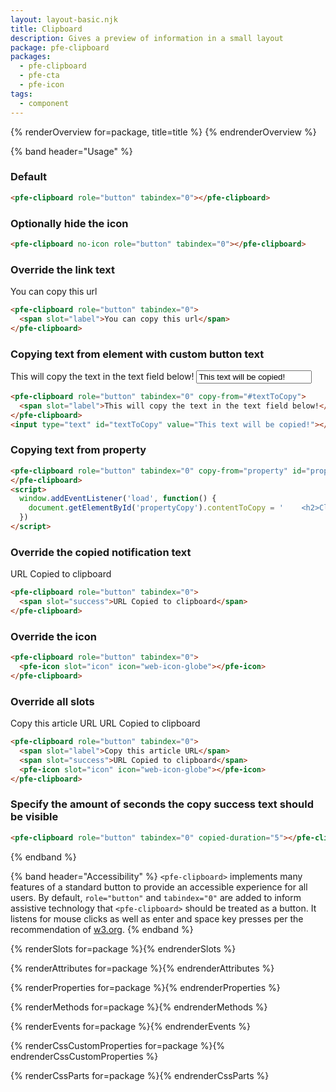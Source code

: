 ```yaml
---
layout: layout-basic.njk
title: Clipboard
description: Gives a preview of information in a small layout
package: pfe-clipboard
packages:
  - pfe-clipboard
  - pfe-cta
  - pfe-icon
tags:
  - component
---
```


{% renderOverview for=package, title=title %}
  <pfe-clipboard role="button" tabindex="0"></pfe-clipboard>
{% endrenderOverview %}

{% band header="Usage" %}
  ### Default
  <pfe-clipboard role="button" tabindex="0"></pfe-clipboard>
  ```html
  <pfe-clipboard role="button" tabindex="0"></pfe-clipboard>
  ```

  ### Optionally hide the icon
  <pfe-clipboard no-icon role="button" tabindex="0"></pfe-clipboard>
  ```html
  <pfe-clipboard no-icon role="button" tabindex="0"></pfe-clipboard>
  ```

  ### Override the link text
  <pfe-clipboard role="button" tabindex="0">
    <span slot="label">You can copy this url</span>
  </pfe-clipboard>

  ```html
  <pfe-clipboard role="button" tabindex="0">
    <span slot="label">You can copy this url</span>
  </pfe-clipboard>
  ```

  ### Copying text from element with custom button text
  <pfe-clipboard role="button" tabindex="0" copy-from="#textToCopy">
    <span slot="label">This will copy the text in the text field below!</span>
  </pfe-clipboard>
  <input type="text" id="textToCopy" value="This text will be copied!"></input>

  ```html
  <pfe-clipboard role="button" tabindex="0" copy-from="#textToCopy">
    <span slot="label">This will copy the text in the text field below!</span>
  </pfe-clipboard>
  <input type="text" id="textToCopy" value="This text will be copied!"></input>
  ```

  ### Copying text from property
  <pfe-clipboard role="button" tabindex="0" copy-from="property" id="propertyCopy">
  </pfe-clipboard>
  <script>
    window.addEventListener('load', function() {
      document.getElementById('propertyCopy').contentToCopy = '    <h2>Clipboard: with custom text & copying text from element</h2>\n    <pfe-clipboard role="button" tabindex="0" copy-from="#textToCopy">\n      <span slot="label">This will copy the text in the text field below!</span>\n      <span slot="success">Making some copies!</span>\n    </pfe-clipboard>\n    <input type="text" id="textToCopy" value="This text will be copied!!11"></input>';
    })
  </script>

  ```html
  <pfe-clipboard role="button" tabindex="0" copy-from="property" id="propertyCopy">
  </pfe-clipboard>
  <script>
    window.addEventListener('load', function() {
      document.getElementById('propertyCopy').contentToCopy = '    <h2>Clipboard: with custom text & copying text from element</h2>\n    <pfe-clipboard role="button" tabindex="0" copy-from="#textToCopy">\n      <span slot="label">This will copy the text in the text field below!</span>\n      <span slot="success">Making some copies!</span>\n    </pfe-clipboard>\n    <input type="text" id="textToCopy" value="This text will be copied!!11"></input>';
    })
  </script>
  ```

  ### Override the copied notification text
  <pfe-clipboard role="button" tabindex="0">
    <span slot="success">URL Copied to clipboard</span>
  </pfe-clipboard>

  ```html
  <pfe-clipboard role="button" tabindex="0">
    <span slot="success">URL Copied to clipboard</span>
  </pfe-clipboard>
  ```

  ### Override the icon
  <pfe-clipboard role="button" tabindex="0">
    <pfe-icon slot="icon" icon="web-icon-globe"></pfe-icon>
  </pfe-clipboard>

  ```html
  <pfe-clipboard role="button" tabindex="0">
    <pfe-icon slot="icon" icon="web-icon-globe"></pfe-icon>
  </pfe-clipboard>
  ```

  ### Override all slots
  <pfe-clipboard role="button" tabindex="0">
    <span slot="label">Copy this article URL</span>
    <span slot="success">URL Copied to clipboard</span>
    <pfe-icon slot="icon" icon="web-icon-globe"></pfe-icon>
  </pfe-clipboard>

  ```html
  <pfe-clipboard role="button" tabindex="0">
    <span slot="label">Copy this article URL</span>
    <span slot="success">URL Copied to clipboard</span>
    <pfe-icon slot="icon" icon="web-icon-globe"></pfe-icon>
  </pfe-clipboard>
  ```

  ### Specify the amount of seconds the copy success text should be visible
  <pfe-clipboard role="button" tabindex="0" copied-duration="5"></pfe-clipboard>

  ```html
  <pfe-clipboard role="button" tabindex="0" copied-duration="5"></pfe-clipboard>
  ```
{% endband %}

{% band header="Accessibility" %}
  `<pfe-clipboard>` implements many features of a standard button to provide an accessible
  experience for all users. By default, `role="button"` and `tabindex="0"` are added to
  inform assistive technology that `<pfe-clipboard>` should be treated as a button.  It listens for
  mouse clicks as well as enter and space key presses per the recommendation of
  [w3.org](https://www.w3.org/TR/wai-aria-practices-1.1/examples/button/button.html).
{% endband %}

{% renderSlots for=package %}{% endrenderSlots %}

{% renderAttributes for=package %}{% endrenderAttributes %}

{% renderProperties for=package %}{% endrenderProperties %}

{% renderMethods for=package %}{% endrenderMethods %}

{% renderEvents for=package %}{% endrenderEvents %}

{% renderCssCustomProperties for=package %}{% endrenderCssCustomProperties %}

{% renderCssParts for=package %}{% endrenderCssParts %}
